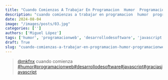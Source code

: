```yaml
---
title: "Cuando Comienzas A Trabajar En Programacion  Humor  Programacionweb  Desarrollodesoftware  Javascript"
description: "cuando comienzas a trabajar en programacion  humor  programacionweb  desarrollodesoftware  javascript"
date: 2024-08-04
image: "/images/posts/03.jpg"
categories: ['']
authors: ['Miguel López']
tags: ['humor', 'programacionweb', 'desarrollodesoftware', 'javascript', 'graciasjavascript']
draft: True
slug: "cuando-comienzas-a-trabajar-en-programacion-humor-programacionweb-desarrollodesoftware-javascript"
---
```


<blockquote class="tiktok-embed" cite="{https://www.tiktok.com/@mkfnx/video/7197642860584258821}" data-video-id="7197642860584258821" style="max-width: 605px;min-width: 325px;" > <section> <a target="_blank" title="@mkfnx" href="https://www.tiktok.com/@mkfnx?refer=embed">@mkfnx</a> cuando comienza </section> <a title="humor" target="_blank" href="https://www.tiktok.com/tag/humor?refer=embed">#humor</a><a title="programacionweb" target="_blank" href="https://www.tiktok.com/tag/programacionweb?refer=embed">#programacionweb</a><a title="desarrollodesoftware" target="_blank" href="https://www.tiktok.com/tag/desarrollodesoftware?refer=embed">#desarrollodesoftware</a><a title="javascript" target="_blank" href="https://www.tiktok.com/tag/javascript?refer=embed">#javascript</a><a title="graciasjavascript" target="_blank" href="https://www.tiktok.com/tag/graciasjavascript?refer=embed">#graciasjavascript</a> </blockquote> <script async src="https://www.tiktok.com/embed.js"></script>

